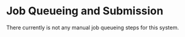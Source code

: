 # Job Queueing and Submission

There currently is not any manual job queueing steps for this system.
